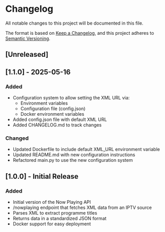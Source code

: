 # Changelog

All notable changes to this project will be documented in this file.

The format is based on [Keep a Changelog](https://keepachangelog.com/en/1.0.0/),
and this project adheres to [Semantic Versioning](https://semver.org/spec/v2.0.0.html).

## [Unreleased]

## [1.1.0] - 2025-05-16

### Added
- Configuration system to allow setting the XML URL via:
  - Environment variables
  - Configuration file (config.json)
  - Docker environment variables
- Added config.json file with default XML URL
- Added CHANGELOG.md to track changes

### Changed
- Updated Dockerfile to include default XML_URL environment variable
- Updated README.md with new configuration instructions
- Refactored main.py to use the new configuration system

## [1.0.0] - Initial Release

### Added
- Initial version of the Now Playing API
- /nowplaying endpoint that fetches XML data from an IPTV source
- Parses XML to extract programme titles
- Returns data in a standardized JSON format
- Docker support for easy deployment

